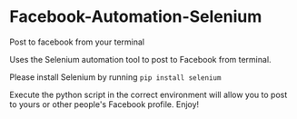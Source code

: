 # Facebook-Automation-Selenium
Post to facebook from your terminal


Uses the Selenium automation tool to post to Facebook from terminal. 

Please install Selenium by running `pip install selenium`

Execute the python script in the correct environment will allow you to post to yours or other people's Facebook profile. Enjoy!
